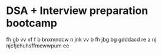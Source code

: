 # DSA + Interview preparation bootcamp
fh  gb
vv
vf f
b bnxmndcw
n  jnk
vv
 b 
fh
jbg
bg
gdddacd
re
a
nj
njcfjehuhsffmewwpum ee
